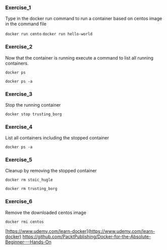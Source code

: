 ### Exercise_1 

Type in the docker run command to run a container based on centos image in the command file

`docker run cento`
`docker run hello-world`

### Exercise_2

Now that the container is running execute a command to list all running containers.

`docker ps`

`docker ps -a`

### Exercise_3

Stop the running container

`docker stop trusting_borg`

### Exercise_4 

List all containers including the stopped container

`docker ps -a`

### Exercise_5 

Cleanup by removing the stopped container

`docker rm stoic_hugle`

`docker rm trusting_borg`

### Exercise_6 

Remove the downloaded centos image

`docker rmi centos`







[https://www.udemy.com/learn-docker](https://www.udemy.com/learn-docker)
https://github.com/PacktPublishing/Docker-for-the-Absolute-Beginner---Hands-On